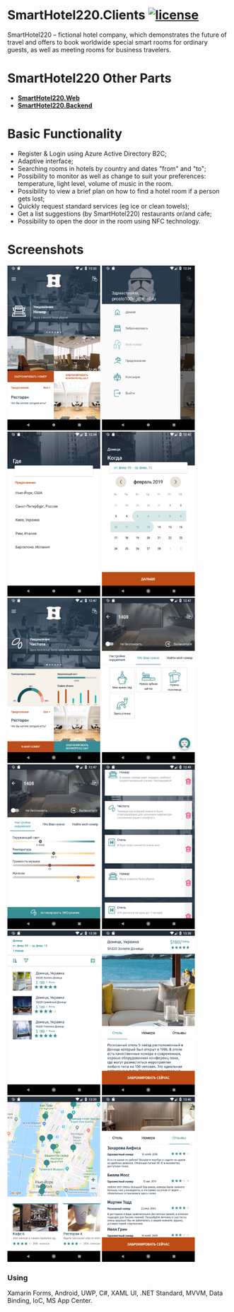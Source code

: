 [license-image]: https://img.shields.io/npm/l/normalize.css.svg?style=flat
[license-url]: LICENSE
# SmartHotel220.Clients [![license][license-image]][license-url]
SmartHotel220 – fictional hotel company, which demonstrates the future of travel and offers to book worldwide special smart rooms for ordinary guests, as well as meeting rooms for business travelers. 

# SmartHotel220 Other Parts
- **[SmartHotel220.Web](https://github.com/AlexeyBuryanov/SmartHotel220.Web)**
- **[SmartHotel220.Backend](https://github.com/AlexeyBuryanov/SmartHotel220.Backend)**

# Basic Functionality
- Register & Login using Azure Active Directory B2C;
- Adaptive interface;
- Searching rooms in hotels by country and dates "from" and "to";
- Possibility to monitor as well as change to suit your preferences: temperature, light level, volume of music in the room.
- Possibility to view a brief plan on how to find a hotel room if a person gets lost;
- Quickly request standard services (eg ice or clean towels);
- Get a list suggestions (by SmartHotel220) restaurants or/and cafe;
- Possibility to open the door in the room using NFC technology.

# Screenshots
<img src="docs/screenshots/Screenshot_1549370029.png" Width="210" /> <img src="docs/screenshots/Screenshot_1549370047.png" Width="210" /> <img src="docs/screenshots/Screenshot_1549370063.png" Width="210" /> <img src="docs/screenshots/Screenshot_1549370552.png" Width="210" /> 
<img src="docs/screenshots/Screenshot_1549370837.png" Width="210" /> <img src="docs/screenshots/Screenshot_1549370845.png" Width="210" /> <img src="docs/screenshots/Screenshot_1549370850.png" Width="210" /> <img src="docs/screenshots/Screenshot_1549370961.png" Width="210" /> 
<img src="docs/screenshots/Screenshot_1549373901.png" Width="210" /> <img src="docs/screenshots/Screenshot_1549373919.png" Width="210" /> <img src="docs/screenshots/Screenshot_1549373960.png" Width="210" /> <img src="docs/screenshots/Screenshot_1549374008.png" Width="210" /> 

### Using
Xamarin Forms, Android, UWP, C#, XAML UI, .NET Standard, MVVM, Data Binding, IoC, MS App Center.